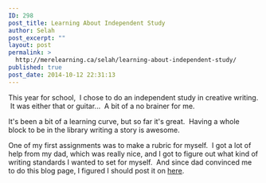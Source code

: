 ```yaml
---
ID: 298
post_title: Learning About Independent Study
author: Selah
post_excerpt: ""
layout: post
permalink: >
  http://merelearning.ca/selah/learning-about-independent-study/
published: true
post_date: 2014-10-12 22:31:13
---
```

This year for school,  I chose to do an independent study in creative writing.  It was either that or guitar...  A bit of a no brainer for me.

It's been a bit of a learning curve, but so far it's great.  Having a whole block to be in the library writing a story is awesome.

One of my first assignments was to make a rubric for myself.  I got a lot of help from my dad, which was really nice, and I got to figure out what kind of writing standards I wanted to set for myself.  And since dad convinced me to do this blog page, I figured I should post it on <a title="Creative Writing Rubric" href="https://docs.google.com/document/d/1FM1SQUDnQve1fumveFmPptsx9uakC65Fm5DS7CZyrq0/edit" target="_blank">here</a>.

&nbsp;